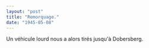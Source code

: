 ```yaml
---
layout: "post"
title: "Remorquage."
date: "1945-05-08"
---
```


Un véhicule lourd nous a alors tirés jusqu'à Dobersberg.


<div class="histoire"></div>

<div class="commentaire"></div>